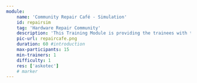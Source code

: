 ```yaml
---
module:
    name: 'Community Repair Café - Simulation'
    id: repairsim
    tag: 'Hardware Repair Community'
    description: 'This Training Module is providing the trainees with the basic understanding of what can go wrong in a Repair Café situation and how to best prepare for it'
    pic-url: repaircafe.png
    duration: 60 #introduction
    max-participants: 15
    min-trainers: 1
    difficulty: 1
    res: ['askotec']
    # marker
---  
```

